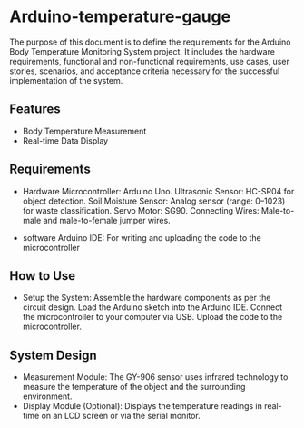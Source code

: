 # Arduino-temperature-gauge

The purpose of this document is to define the requirements for the Arduino Body Temperature Monitoring System project. It includes the hardware requirements, functional and non-functional requirements, use cases, user stories, scenarios, and acceptance criteria necessary for the successful implementation of the system.

## Features
- Body Temperature Measurement
- Real-time Data Display

## Requirements
-  Hardware
 Microcontroller: Arduino Uno.
Ultrasonic Sensor: HC-SR04 for object detection.
Soil Moisture Sensor: Analog sensor (range: 0–1023) for waste classification.
Servo Motor: SG90.
Connecting Wires: Male-to-male and male-to-female jumper wires.

-  software
  Arduino IDE: For writing and uploading the code to the microcontroller

  ## How to Use

  - Setup the System:
Assemble the hardware components as per the circuit design.
Load the Arduino sketch into the Arduino IDE.
Connect the microcontroller to your computer via USB.
Upload the code to the microcontroller.


## System Design

- Measurement Module:
  The GY-906 sensor uses infrared technology to measure the temperature of the object and the surrounding environment.
- Display Module (Optional):
  Displays the temperature readings in real-time on an LCD screen or via the serial monitor.
